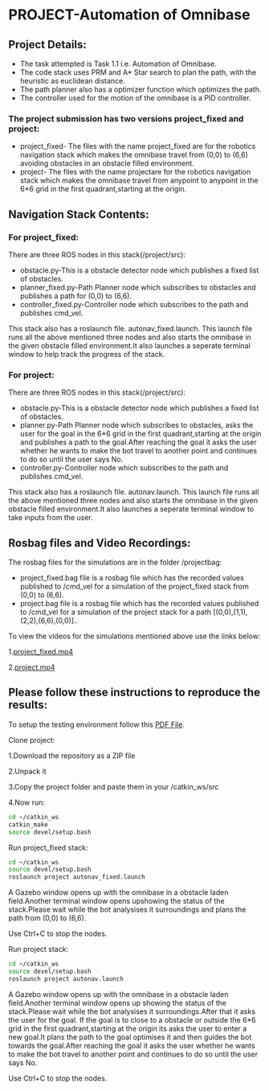# PROJECT-Automation of Omnibase
## Project Details:
- The task attempted is Task 1.1 i.e. Automation of Omnibase.
- The code stack uses PRM and A* Star search to plan the path, with the heuristic as euclidean distance.
- The path planner also has a optimizer function which optimizes the path.
- The controller used for the motion of the omnibase is a PID controller.
### The project submission has two versions project_fixed and project:
- project_fixed- The files with the name project_fixed are for the robotics navigation stack which makes the omnibase travel from (0,0) to (6,6) avoiding obstacles in an obstacle filled environment.
- project- The files with the name projectare for the robotics navigation stack which makes the omnibase travel from anypoint to anypoint in the 6*6 grid in the first quadrant,starting at the origin. 

## Navigation Stack Contents:
### For project_fixed:
There are three ROS nodes in this stack(/project/src):
- obstacle.py-This is a obstacle detector node which publishes a fixed list of obstacles.
- planner_fixed.py-Path Planner node which subscribes to obstacles and publishes a path for (0,0) to (6,6).
- controller_fixed.py-Controller node which subscribes to the path and publishes cmd_vel.

This stack also has a roslaunch file. autonav_fixed.launch. This launch file runs all the above mentioned three nodes and also starts the omnibase in the given obstacle filled environment.It also launches a seperate terminal window to help track the progress of the stack.
### For project:
There are three ROS nodes in this stack(/project/src):
- obstacle.py-This is a obstacle detector node which publishes a fixed list of obstacles.
- planner.py-Path Planner node which subscribes to obstacles, asks the user for the goal in the 6*6 grid in the first quadrant,starting at the origin and publishes a path to the goal.After reaching the goal it asks the user whether he wants to make the bot travel to another point and continues to do so until the user says No.
- controller.py-Controller node which subscribes to the path and publishes cmd_vel.

This stack also has a roslaunch file. autonav.launch. This launch file runs all the above mentioned three nodes and also starts the omnibase in the given obstacle filled environment.It also launches a seperate terminal window to take inputs from the user.

## Rosbag files and Video Recordings:
The rosbag files for the simulations are in the folder /projectbag:
- project_fixed.bag file is a rosbag file which has the recorded values published to /cmd_vel for a simulation of the project_fixed stack from (0,0) to (6,6). 
- project.bag  file is a rosbag file which has the recorded values published to /cmd_vel for a simulation of the project stack for a path  [(0,0),(1,1),(2,2),(6,6),(0,0)]..

To view the videos for the simulations mentioned above use the links below:

1.[project_fixed.mp4](https://drive.google.com/file/d/1Om5-8K8zYb9nV32GJmOtDAoRQO5zS1Cn/view?usp=sharing)

2.[project.mp4](https://drive.google.com/file/d/194T3X2nGx4aL0TaW3E1d5iXrDL4LHSjj/view?usp=sharing)

## Please follow these instructions to reproduce the results:
To setup the testing environment follow this [PDF File](https://github.com/adbidwai/QSTP-Robotics_Automation_using_ROS/blob/master/project/QSTP%20Final%20Project.pdf).

Clone project:

  1.Download the repository as a ZIP file

  2.Unpack it

  3.Copy the project folder and paste them in your /catkin_ws/src

  4.Now run:
```bash
cd ~/catkin_ws
catkin_make
source devel/setup.bash
```
Run project_fixed stack:
```bash
cd ~/catkin_ws
source devel/setup.bash
roslaunch project autonav_fixed.launch
```
A Gazebo window opens up with the omnibase in a obstacle laden field.Another terminal window opens upshowing the status of the stack.Please wait while the bot analysises it surroundings and plans the path from (0,0) to (6,6).

Use Ctrl+C to stop the nodes.

Run project stack:
```bash
cd ~/catkin_ws
source devel/setup.bash
roslaunch project autonav.launch
```
A Gazebo window opens up with the omnibase in a obstacle laden field.Another terminal window opens up showing the status of the stack.Please wait while the bot analysises it surroundings.After that it asks the user for the goal. If the goal is to close to a obstacle or outside the 6*6 grid in the first quadrant,starting at the origin its asks the user to enter a new goal.It plans the path to the goal optimises it and then guides the bot towards the goal.After reaching the goal it asks the user whether he wants to make the bot travel to another point and continues to do so until the user says No.

Use Ctrl+C to stop the nodes.
